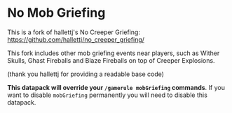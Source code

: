 # No Mob Griefing

This is a fork of hallettj's No Creeper Griefing: https://github.com/hallettj/no_creeper_griefing/ 

This fork includes other mob griefing events near players, such as Wither Skulls, Ghast Fireballs and Blaze Fireballs on top of Creeper Explosions.

(thank you hallettj for providing a readable base code)

**This datapack will override your `/gamerule mobGriefing` commands**. If you
want to disable `mobGriefing` permanently you will need to disable this
datapack.
